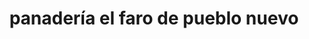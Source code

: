 ---
title: "panadería el faro de pueblo nuevo"
url: /puerto-la-cruz/panaderia-el-faro-de-pueblo-nuevo/
shop: Bäckerei
---